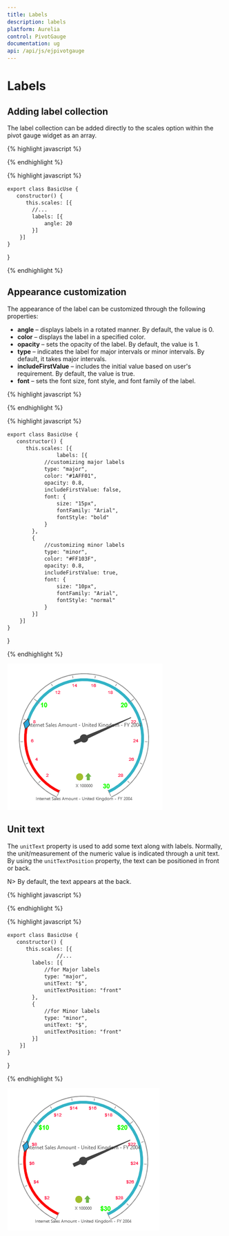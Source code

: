 ```yaml
---
title: Labels
description: labels
platform: Aurelia
control: PivotGauge
documentation: ug
api: /api/js/ejpivotgauge
---
```


# Labels

## Adding label collection

The label collection can be added directly to the scales option within the pivot gauge widget as an array.

{% highlight javascript %}

<template>
  <div>
    <ej-pivot-gauge id="pivotGauge"  e-scales.bind= "scales">
    </ej-pivot-gauge>
  </div>
</template>

{% endhighlight %}

{% highlight javascript %}

    export class BasicUse {
       constructor() {
          this.scales: [{
            //...
            labels: [{
                angle: 20
            }]
        }]
    }
 }

{% endhighlight %}

## Appearance customization

The appearance of the label can be customized through the following properties:

* **angle** – displays labels in a rotated manner. By default, the value is 0.
* **color** – displays the label in a specified color.
* **opacity** – sets the opacity of the label. By default, the value is 1.
* **type** – indicates the label for major intervals or minor intervals.  By default, it takes major intervals.
* **includeFirstValue** – includes the initial value based on user's requirement. By default, the value is true.
* **font** – sets the font size, font style, and font family of the label.

{% highlight javascript %}

<template>
  <div>
    <ej-pivot-gauge id="pivotGauge"  e-scales.bind= "scales">
    </ej-pivot-gauge>
  </div>
</template>

{% endhighlight %}

{% highlight javascript %}

    export class BasicUse {
       constructor() {
          this.scales: [{
                    labels: [{
                //customizing major labels
                type: "major",
                color: "#1AFF01",
                opacity: 0.8,
                includeFirstValue: false,
                font: {
                    size: "15px",
                    fontFamily: "Arial",
                    fontStyle: "bold"
                }
            },
            {
                //customizing minor labels
                type: "minor",
                color: "#FF103F",
                opacity: 0.8,
                includeFirstValue: true,
                font: {
                    size: "10px",
                    fontFamily: "Arial",
                    fontStyle: "normal"
                }
            }]
        }]
    }
 }

{% endhighlight %}

![](labels_images/AppearanceCustomization.png)

## Unit text

The `unitText` property is used to add some text along with labels. Normally, the unit/measurement of the numeric value is indicated through a unit text. By using the `unitTextPosition` property, the text can be positioned in front or back.

N> By default, the text appears at the back.

{% highlight javascript %}

<template>
  <div>
    <ej-pivot-gauge id="pivotGauge"  e-scales.bind= "scales">
    </ej-pivot-gauge>
  </div>
</template>

{% endhighlight %}

{% highlight javascript %}

    export class BasicUse {
       constructor() {
          this.scales: [{
                    //...
            labels: [{
                //for Major labels
                type: "major",
                unitText: "$",
                unitTextPosition: "front"
            },
            {
                //for Minor labels
                type: "minor",
                unitText: "$",
                unitTextPosition: "front"
            }]
        }]
    }
 }

{% endhighlight %}

![](labels_images/UnitText.png)